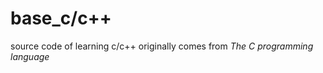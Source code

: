 # base_c/c++
source code of learning c/c++
originally comes from <em>The C programming language</em>
